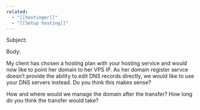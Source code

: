 ```yaml
---
related:
  - "[[hostinger]]"
  - "[[Setup hosting]]"
---
```


Subject:

Body:

My client has chosen a hosting plan with your hosting service and would now like to point her domain to her VPS IP.
As her domain register servce doesn’t provide the ability to edit DNS records directly, we would like to use your DNS servers instead.
Do you think this makes sense?

How and where would we manage the domain after the transfer?
How long do you think the transfer would take?
